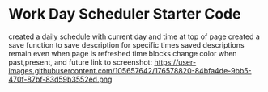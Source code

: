 # Work Day Scheduler Starter Code
created a daily schedule with current day and time at top of page
created a save function to save description for specific times
saved descriptions remain even when page is refreshed
time blocks change color when past,present, and future
link to screenshot: https://user-images.githubusercontent.com/105657642/176578820-84bfa4de-9bb5-470f-87bf-83d59b3552ed.png
